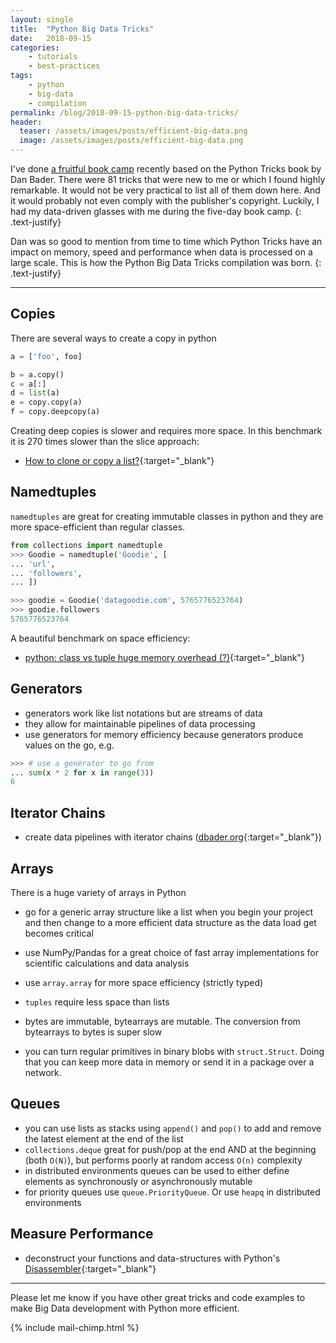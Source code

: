 ```yaml
---
layout: single
title:  "Python Big Data Tricks"
date:   2018-09-15
categories: 
    - tutorials
    - best-practices
tags:
    - python
    - big-data
    - compilation
permalink: /blog/2018-09-15-python-big-data-tricks/
header:
  teaser: /assets/images/posts/efficient-big-data.png
  image: /assets/images/posts/efficient-big-data.png
---
```


I've done <a href="/blog/2018-09-15-how-to-read-technical-books/" target="blank">a fruitful book camp</a> recently based on the Python Tricks book by Dan Bader. There were 81 tricks that were new to me or which I found highly remarkable. It would not be very practical to list all of them down here. And it would probably not even comply with the publisher's copyright. Luckily, I had my data-driven glasses with me during the five-day book camp. 
{: .text-justify}

Dan was so good to mention from time to time which Python Tricks have an impact on memory, speed and performance when data is processed on a large scale. This is how the Python Big Data Tricks compilation was born. 
{: .text-justify}

___

## Copies
There are several ways to create a copy in python
```python
a = ['foo', foo]

b = a.copy()
c = a[:]
d = list(a)
e = copy.copy(a)
f = copy.deepcopy(a)
```
Creating deep copies is slower and requires more space. 
In this benchmark it is 270 times slower than the slice approach: 
- [How to clone or copy a list?](https://stackoverflow.com/a/2612990/5925094){:target="_blank"}

## Namedtuples
`namedtuples` are great for creating immutable classes in python and they are more space-efficient than regular classes.
```python
from collections import namedtuple
>>> Goodie = namedtuple('Goodie', [
... 'url', 
... 'followers', 
... ])

>>> goodie = Goodie('datagoodie.com', 5765776523764)
>>> goodie.followers
5765776523764
```
A beautiful benchmark on space efficiency: 
- [python: class vs tuple huge memory overhead (?)](https://stackoverflow.com/a/45123561/5925094){:target="_blank"}

## Generators
- generators work like list notations but are streams of data
- they allow for maintainable pipelines of data processing
- use generators for memory efficiency because generators produce values on the go, e.g. 
```python
>>> # use a generator to go from 
... sum(x * 2 for x in range(3))
6
```

## Iterator Chains
- create data pipelines with iterator chains ([dbader.org](https://dbader.org/blog/python-iterator-chains){:target="_blank"})

## Arrays
There is a huge variety of arrays in Python

- go for a generic array structure like a list when you begin your project and then change to a more efficient data structure as the data load get becomes critical
- use NumPy/Pandas for a great choice of fast array implementations for scientific calculations and data analysis

- use `array.array` for more space efficiency (strictly typed)
- `tuples` require less space than lists

- bytes are immutable, bytearrays are mutable. The conversion from bytearrays to bytes is super slow

- you can turn regular primitives in binary blobs with `struct.Struct`. Doing that you can keep more data in memory or send it in a package over a network. 

## Queues
- you can use lists as stacks using `append()` and `pop()` to add and remove the latest element at the end of the list
- `collections.deque` great for push/pop at the end AND at the beginning (both `O(N)`), but performs poorly at random access `O(n)` complexity
- in distributed environments queues can be used to either define elements as synchronously or asynchronously mutable
- for priority queues use `queue.PriorityQueue`. Or use `heapq` in distributed environments

## Measure Performance
- deconstruct your functions and data-structures with Python's [Disassembler](https://docs.python.org/3/library/dis.html){:target="_blank"}

___ 

Please let me know if you have other great tricks and code examples to make Big Data development with Python more efficient.

{% include mail-chimp.html %}